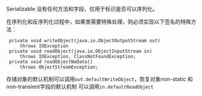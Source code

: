 Serializable 没有任何方法和字段，仅用于标识是否可以序列化。

在序列化和反序列化过程中，如果类需要特殊处理，则必须实现以下签名的特殊方法：
```
 private void writeObject(java.io.ObjectOutputStream out)
     throws IOException
 private void readObject(java.io.ObjectInputStream in)
     throws IOException, ClassNotFoundException;
 private void readObjectNoData()
     throws ObjectStreamException;
```

存储对象的默认机制可以调用`out.defaultWriteObject`，恢复对象non-static 和 non-transient字段的默认机制
可以调用`in.defaultReadObject`